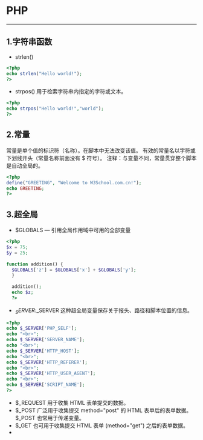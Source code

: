 #   PHP

---


##  1.字符串函数

*   strlen()

```php
<?php
echo strlen("Hello world!");
?>
```
*  strpos() 用于检索字符串内指定的字符或文本。

```php
<?php
echo strpos("Hello world!","world");
?>
```

##  2.常量

常量是单个值的标识符（名称）。在脚本中无法改变该值。
有效的常量名以字符或下划线开头（常量名称前面没有 $ 符号）。
注释：与变量不同，常量贯穿整个脚本是自动全局的。

```php
<?php
define("GREETING", "Welcome to W3School.com.cn!");
echo GREETING;
?>
```

##  3.超全局

*   $GLOBALS — 引用全局作用域中可用的全部变量

```php
<?php 
$x = 75; 
$y = 25;
 
function addition() { 
  $GLOBALS['z'] = $GLOBALS['x'] + $GLOBALS['y']; 
  }
   
  addition(); 
  echo $z; 
  ?>
```

*    $_SERVER:$_SERVER 这种超全局变量保存关于报头、路径和脚本位置的信息。

```php
<?php 
echo $_SERVER['PHP_SELF'];
echo "<br>";
echo $_SERVER['SERVER_NAME'];
echo "<br>";
echo $_SERVER['HTTP_HOST'];
echo "<br>";
echo $_SERVER['HTTP_REFERER'];
echo "<br>";
echo $_SERVER['HTTP_USER_AGENT'];
echo "<br>";
echo $_SERVER['SCRIPT_NAME'];
?>
```

*   $_REQUEST 用于收集 HTML 表单提交的数据。
*   $_POST 广泛用于收集提交 method="post" 的 HTML 表单后的表单数据。$_POST 也常用于传递变量。
*   $_GET 也可用于收集提交 HTML 表单 (method="get") 之后的表单数据。
*
